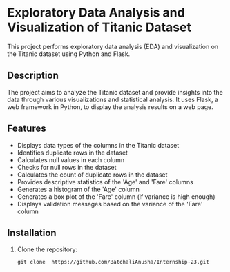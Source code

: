 

# Exploratory Data Analysis and Visualization of Titanic Dataset

This project performs exploratory data analysis (EDA) and visualization on the Titanic dataset using Python and Flask.

## Description

The project aims to analyze the Titanic dataset and provide insights into the data through various visualizations and statistical analysis. It uses Flask, a web framework in Python, to display the analysis results on a web page.

## Features

- Displays data types of the columns in the Titanic dataset
- Identifies duplicate rows in the dataset
- Calculates null values in each column
- Checks for null rows in the dataset
- Calculates the count of duplicate rows in the dataset
- Provides descriptive statistics of the 'Age' and 'Fare' columns
- Generates a histogram of the 'Age' column
- Generates a box plot of the 'Fare' column (if variance is high enough)
- Displays validation messages based on the variance of the 'Fare' column

## Installation

1. Clone the repository:

   ```shell
   git clone  https://github.com/BatchaliAnusha/Internship-23.git